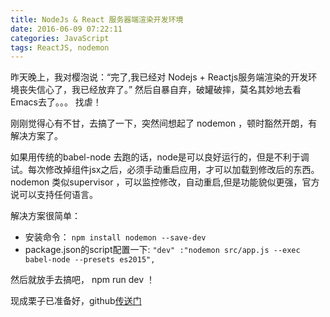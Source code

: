 ```yaml
---
title: NodeJs & React 服务器端渲染开发环境
date: 2016-06-09 07:22:11
categories: JavaScript
tags: ReactJS, nodemon
---
```

昨天晚上，我对樱泡说：“完了,我已经对 Nodejs + Reactjs服务端渲染的开发环境丧失信心了，我已经放弃了。” 然后自暴自弃，破罐破摔，莫名其妙地去看Emacs去了。。。 找虐！

刚刚觉得心有不甘，去搞了一下，突然间想起了 nodemon ，顿时豁然开朗，有解决方案了。

如果用传统的babel-node 去跑的话，node是可以良好运行的，但是不利于调试。每次修改掉组件jsx之后，必须手动重启应用，才可以加载到修改后的东西。 nodemon 类似supervisor ，可以监控修改，自动重启,但是功能貌似更强，官方说可以支持任何语言。

解决方案很简单：
* 安装命令： `npm install nodemon --save-dev`
* package.json的script配置一下: `"dev" :"nodemon src/app.js --exec babel-node --presets es2015",`

然后就放手去搞吧， npm run dev ！

现成栗子已准备好，github[传送门](https://github.com/ThinkCats/ReactRouterServerRender)
